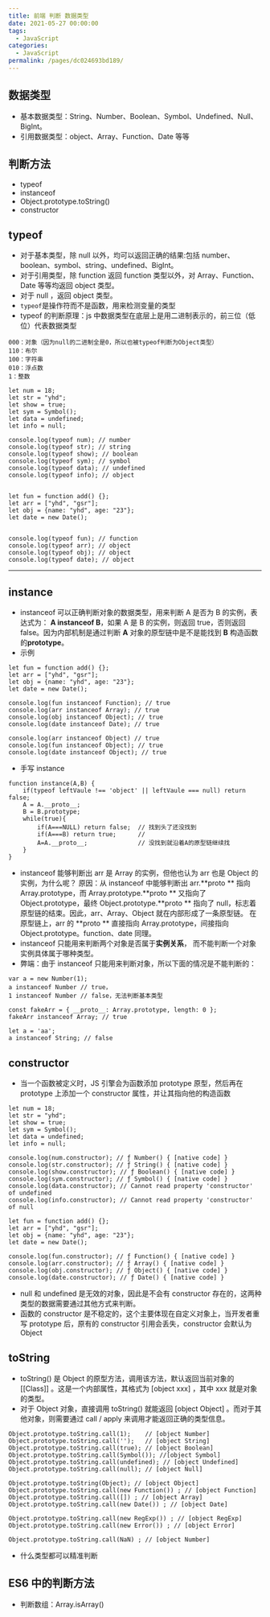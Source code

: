 ```yaml
---
title: 前端 判断 数据类型
date: 2021-05-27 00:00:00
tags:
  - JavaScript
categories:
  - JavaScript
permalink: /pages/dc024693bd189/
---
```


## 数据类型

- 基本数据类型：String、Number、Boolean、Symbol、Undefined、Null、BigInt。
- 引用数据类型：object、Array、Function、Date 等等

## 判断方法

- typeof
- instanceof
- Object.prototype.toString()
- constructor

## typeof

- 对于基本类型，除 null 以外，均可以返回正确的结果:包括 number、boolean、symbol、string、undefined、BigInt。
- 对于引用类型，除 function 返回 function 类型以外，对 Array、Function、Date 等等均返回 object 类型。
- 对于 null ，返回 object 类型。
- `typeof`是操作符而不是函数，用来检测变量的类型
- typeof 的判断原理：js 中数据类型在底层上是用二进制表示的，前三位（低位）代表数据类型

```
000：对象（因为null的二进制全是0，所以也被typeof判断为Object类型）
110：布尔
100：字符串
010：浮点数
1：整数

let num = 18;
let str = "yhd";
let show = true;
let sym = Symbol();
let data = undefined;
let info = null;

console.log(typeof num); // number
console.log(typeof str); // string
console.log(typeof show); // boolean
console.log(typeof sym); // symbol
console.log(typeof data); // undefined
console.log(typeof info); // object


let fun = function add() {};
let arr = ["yhd", "gsr"];
let obj = {name: "yhd", age: "23"};
let date = new Date();


console.log(typeof fun); // function
console.log(typeof arr); // object
console.log(typeof obj); // object
console.log(typeof date); // object

```

---

## instance

- instanceof 可以正确判断对象的数据类型，用来判断 A 是否为 B 的实例，表达式为： **A instanceof B**，如果 A 是 B 的实例，则返回 true，否则返回 false。因为内部机制是通过判断 **A** 对象的原型链中是不是能找到 **B** 构造函数的**prototype**。
- 示例

```
let fun = function add() {};
let arr = ["yhd", "gsr"];
let obj = {name: "yhd", age: "23"};
let date = new Date();

console.log(fun instanceof Function); // true
console.log(arr instanceof Array); // true
console.log(obj instanceof Object); // true
console.log(date instanceof Date); // true

console.log(arr instanceof Object) // true
console.log(fun instanceof Object); // true
console.log(date instanceof Object); // true

```

- 手写 instance

```
function instance(A,B) {
    if(typeof leftVaule !== 'object' || leftVaule === null) return false;
    A = A.__proto__;
    B = B.prototype;
    while(true){
    	if(A===NULL) return false;	// 找到头了还没找到
        if(A===B) return true;		//
        A=A.__proto__;				// 没找到就沿着A的原型链继续找
    }
}
```

- instanceof 能够判断出 arr 是 Array 的实例，但他也认为 arr 也是 Object 的实例，为什么呢？
  原因：从 instanceof 中能够判断出 arr.**proto ** 指向 Array.prototype，而 Array.prototype.**proto ** 又指向了 Object.prototype，最终 Object.prototype.**proto ** 指向了 null，标志着原型链的结束。因此，arr、Array、Object 就在内部形成了一条原型链。
  在原型链上，arr 的 **proto ** 直接指向 Array.prototype，间接指向 Object.prototype。function、date 同理。
- instanceof 只能用来判断两个对象是否属于**实例关系**， 而不能判断一个对象实例具体属于哪种类型。
- 弊端：由于 instanceof 只能用来判断对象，所以下面的情况是不能判断的：

```
var a = new Number(1);
a instanceof Number // true，
1 instanceof Number // false，无法判断基本类型

const fakeArr = { __proto__: Array.prototype, length: 0 };
fakeArr instanceof Array; // true

let a = 'aa';
a instanceof String; // false
```

## constructor

- 当一个函数被定义时，JS 引擎会为函数添加 prototype 原型，然后再在 prototype 上添加一个 constructor 属性，并让其指向他的构造函数

```
let num = 18;
let str = "yhd";
let show = true;
let sym = Symbol();
let data = undefined;
let info = null;

console.log(num.constructor); // ƒ Number() { [native code] }
console.log(str.constructor); // ƒ String() { [native code] }
console.log(show.constructor); // ƒ Boolean() { [native code] }
console.log(sym.constructor); // ƒ Symbol() { [native code] }
console.log(data.constructor); // Cannot read property 'constructor' of undefined
console.log(info.constructor); // Cannot read property 'constructor' of null

let fun = function add() {};
let arr = ["yhd", "gsr"];
let obj = {name: "yhd", age: "23"};
let date = new Date();

console.log(fun.constructor); // ƒ Function() { [native code] }
console.log(arr.constructor); // ƒ Array() { [native code] }
console.log(obj.constructor); // ƒ Object() { [native code] }
console.log(date.constructor); // ƒ Date() { [native code] }
```

- null 和 undefined 是无效的对象，因此是不会有 constructor 存在的，这两种类型的数据需要通过其他方式来判断。
- 函数的 constructor 是不稳定的，这个主要体现在自定义对象上，当开发者重写 prototype 后，原有的 constructor 引用会丢失，constructor 会默认为 Object

## toString

- toString() 是 Object 的原型方法，调用该方法，默认返回当前对象的 [[Class]] 。这是一个内部属性，其格式为 [object xxx] ，其中 xxx 就是对象的类型。
- 对于 Object 对象，直接调用 toString() 就能返回 [object Object] 。而对于其他对象，则需要通过 call / apply 来调用才能返回正确的类型信息。

```
Object.prototype.toString.call(1);    // [object Number]
Object.prototype.toString.call('');   // [object String]
Object.prototype.toString.call(true); // [object Boolean]
Object.prototype.toString.call(Symbol()); //[object Symbol]
Object.prototype.toString.call(undefined); // [object Undefined]
Object.prototype.toString.call(null); // [object Null]

Object.prototype.toString(Object); // [object Object]
Object.prototype.toString.call(new Function()) ; // [object Function]
Object.prototype.toString.call([]) ; // [object Array]
Object.prototype.toString.call(new Date()) ; // [object Date]

Object.prototype.toString.call(new RegExp()) ; // [object RegExp]
Object.prototype.toString.call(new Error()) ; // [object Error]

Object.prototype.toString.call(NaN) ; // [object Number]
```

- 什么类型都可以精准判断

## ES6 中的判断方法

- 判断数组：Array.isArray()
